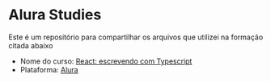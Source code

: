 # Alura Studies
Este é um repositório para compartilhar os arquivos que utilizei na formação citada abaixo

- Nome do curso: [React: escrevendo com Typescript](https://cursos.alura.com.br/course/react-modernizando-escrever-typescript)
- Plataforma: [Alura](https://cursos.alura.com.br/)


<!--

## Como usar
- Baixe o repositório

>